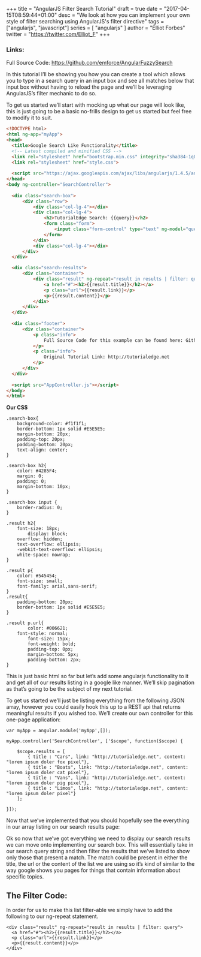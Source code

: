+++
title = "AngularJS Filter Search Tutorial"
draft = true
date = "2017-04-15T08:59:44+01:00"
desc = "We look at how you can implement your own style of filter searching using AngularJS's filter directive"
tags = ["angularjs", "javascript"]
series = [ "angularjs" ]
author = "Elliot Forbes"
twitter = "https://twitter.com/Elliot_F"
+++

<h3>Links:</h3>

<div class="github-link">Full Source Code: <a href="https://github.com/emforce/AngularFuzzySearch">https://github.com/emforce/AngularFuzzySearch</a></div>

<p>In this tutorial I’ll be showing you how you can create a tool which allows you to type in a search query in an input box and see all matches below that input box without having to reload the page and we’ll be leveraging AngularJS’s filter mechanic to do so.</p>

<p>To get us started we’ll start with mocking up what our page will look like, this is just going to be a basic no-frills design to get us started but feel free to modify it to suit.</p>

~~~html
<!DOCTYPE html>
<html ng-app="myApp">
<head>
  <title>Google Search Like Functionality</title>
  <!-- Latest compiled and minified CSS -->
  <link rel="stylesheet" href="bootstrap.min.css" integrity="sha384-1q8mTJOASx8j1Au+a5WDVnPi2lkFfwwEAa8hDDdjZlpLegxhjVME1fgjWPGmkzs7" crossorigin="anonymous">
  <link rel="stylesheet" href="style.css">
  
  <script src="https://ajax.googleapis.com/ajax/libs/angularjs/1.4.5/angular.min.js"></script>
</head>
<body ng-controller="SearchController">
    
  <div class="search-box">
      <div class="row">
          <div class="col-lg-4"></div>
          <div class="col-lg-4">
              <h2>TutorialEdge Search: {{query}}</h2>
              <form class="form">
                  <input class="form-control" type="text" ng-model="query" ng-change="updateValue()">
              </form>
          </div>
          <div class="col-lg-4"></div>
      </div>
  </div>

  <div class="search-results">
      <div class="container">          
          <div class="result" ng-repeat="result in results | filter: query">
              <a href="#"><h2>{{result.title}}</h2></a>
              <p class="url">{{result.link}}</p>
              <p>{{result.content}}</p>
          </div>
      </div>
  </div>
  
  <div class="footer">
      <div class="container">
          <p class="info">
              Full Source Code for this example can be found here: Github Link
          </p>
          <p class="info">
              Original Tutorial Link: http://tutorialedge.net
          </p>
      </div>
  </div>
  
  <script src="AppController.js"></script>
</body>
</html>
~~~

<b>Our CSS</b>

~~~
.search-box{
    background-color: #f1f1f1;
    border-bottom: 1px solid #E5E5E5;
    margin-bottom: 20px;
    padding-top: 20px;
    padding-bottom: 20px;
    text-align: center;
}

.search-box h2{
    color: #4285F4;
    margin: 0;
    padding: 0;
    margin-bottom: 10px;
}

.search-box input {
    border-radius: 0;
}

.result h2{
    font-size: 18px;
        display: block;
    overflow: hidden;
    text-overflow: ellipsis;
    -webkit-text-overflow: ellipsis;
    white-space: nowrap;
}

.result p{
    color: #545454;
    font-size: small;
    font-family: arial,sans-serif;
}
.result{
    padding-bottom: 20px;
    border-bottom: 1px solid #E5E5E5;
}

.result p.url{
        color: #006621;
    font-style: normal;
        font-size: 15px;
        font-weight: bold;
        padding-top: 0px;
        margin-bottom: 5px;
        padding-bottom: 2px;
}
~~~

<p>This is just basic html so far but let’s add some angularjs functionality to it and get all of our results listing in a google like manner. We’ll skip pagination as that’s going to be the subject of my next tutorial.</p>

<p>To get us started we’ll just be listing everything from the following JSON array, however you could easily hook this up to a REST api that returns meaningful results if you wished too. We’ll create our own controller for this one-page application:</p>

~~~
var myApp = angular.module('myApp',[]);

myApp.controller('SearchController', ['$scope', function($scope) {
    
    $scope.results = [
        { title : "Cars", link: "http://tutorialedge.net", content: "lorem ipsum doler fox pixel"},
        { title : "Boats", link: "http://tutorialedge.net", content: "lorem ipsum doler cat pixel"},
        { title : "Vans", link: "http://tutorialedge.net", content: "lorem ipsum doler pig pixel"},
        { title : "Limos", link: "http://tutorialedge.net", content: "lorem ipsum doler pixel"}
    ];
    
}]);
~~~

<p>Now that we’ve implemented that you should hopefully see the everything in our array listing on our search results page:</p>

<p>Ok so now that we’ve got everything we need to display our search results we can move onto implementing our search box. This will essentially take in our search query string and then filter the results that we’ve listed to show only those that present a match. The match could be present in either the title, the url or the content of the list we are using so it’s kind of similar to the way google shows you pages for things that contain information about specific topics.</p>

<h2>The Filter Code:</h2>

<p>In order for us to make this list filter-able we simply have to add the following to our ng-repeat statement. </p>

~~~
<div class="result" ng-repeat="result in results | filter: query">
  <a href="#"><h2>{{result.title}}</h2></a>
  <p class="url">{{result.link}}</p>
  <p>{{result.content}}</p>
</div>

~~~